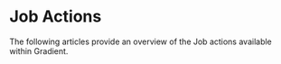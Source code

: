 # Job Actions

The following articles provide an overview of the Job actions available within Gradient.

